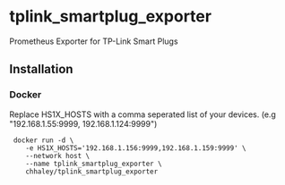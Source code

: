 # tplink_smartplug_exporter
Prometheus Exporter for TP-Link Smart Plugs

## Installation

### Docker
Replace HS1X_HOSTS with a comma seperated list of your devices. (e.g "192.168.1.55:9999, 192.168.1.124:9999")
```
 docker run -d \
    -e HS1X_HOSTS='192.168.1.156:9999,192.168.1.159:9999' \
    --network host \
    --name tplink_smartplug_exporter \
    chhaley/tplink_smartplug_exporter
```
